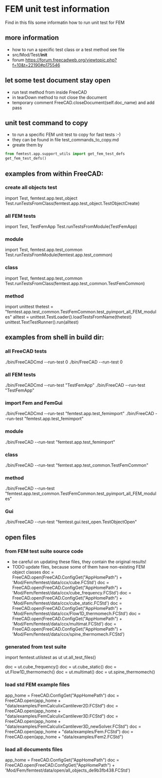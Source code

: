 # FEM unit test information
Find in this fils some informatin how to run unit test for FEM

## more information 
- how to run a specific test class or a test method see file
- src/Mod/Test/__init__
- forum https://forum.freecadweb.org/viewtopic.php?f=10&t=22190#p175546

## let some test document stay open
- run test method from inside FreeCAD
- in tearDown method to not close the document
- temporary comment FreeCAD.closeDocument(self.doc_name) and add pass


## unit test command to copy
- to run a specific FEM unit test to copy for fast tests :-)
- they can be found in file test_commands_to_copy.md
- greate them by
```python
from femtest.app.support_utils import get_fem_test_defs
get_fem_test_defs()
```

## examples from within FreeCAD:
### create all objects test
import Test, femtest.app.test_object
Test.runTestsFromClass(femtest.app.test_object.TestObjectCreate)

### all FEM tests
import Test, TestFemApp
Test.runTestsFromModule(TestFemApp)

### module
import Test, femtest.app.test_common
Test.runTestsFromModule(femtest.app.test_common)

### class
import Test, femtest.app.test_common
Test.runTestsFromClass(femtest.app.test_common.TestFemCommon)

### method
import unittest
thetest = "femtest.app.test_common.TestFemCommon.test_pyimport_all_FEM_modules"
alltest = unittest.TestLoader().loadTestsFromName(thetest)
unittest.TextTestRunner().run(alltest)

## examples from shell in build dir:
### all FreeCAD tests
./bin/FreeCADCmd --run-test 0
./bin/FreeCAD --run-test 0

### all FEM tests
./bin/FreeCADCmd --run-test "TestFemApp"
./bin/FreeCAD --run-test "TestFemApp"

### import Fem and FemGui
./bin/FreeCADCmd --run-test "femtest.app.test_femimport"
./bin/FreeCAD --run-test "femtest.app.test_femimport"

### module
./bin/FreeCAD --run-test "femtest.app.test_femimport"

### class
./bin/FreeCAD --run-test "femtest.app.test_common.TestFemCommon"

### method
./bin/FreeCAD --run-test "femtest.app.test_common.TestFemCommon.test_pyimport_all_FEM_modules"

### Gui
./bin/FreeCAD --run-test "femtest.gui.test_open.TestObjectOpen"


## open files 
### from FEM test suite source code
- be careful on updating these files, they contain the original results!
- TODO update files, because some of them have non-existing FEM object classes
doc = FreeCAD.open(FreeCAD.ConfigGet("AppHomePath") + 'Mod/Fem/femtest/data/ccx/cube.FCStd')
doc = FreeCAD.open(FreeCAD.ConfigGet("AppHomePath") + 'Mod/Fem/femtest/data/ccx/cube_frequency.FCStd')
doc = FreeCAD.open(FreeCAD.ConfigGet("AppHomePath") + 'Mod/Fem/femtest/data/ccx/cube_static.FCStd')
doc = FreeCAD.open(FreeCAD.ConfigGet("AppHomePath") + 'Mod/Fem/femtest/data/ccx/Flow1D_thermomech.FCStd')
doc = FreeCAD.open(FreeCAD.ConfigGet("AppHomePath") + 'Mod/Fem/femtest/data/ccx/multimat.FCStd')
doc = FreeCAD.open(FreeCAD.ConfigGet("AppHomePath") + 'Mod/Fem/femtest/data/ccx/spine_thermomech.FCStd')

### generated from test suite
import femtest.utilstest as ut
ut.all_test_files()

doc = ut.cube_frequency()
doc = ut.cube_static()
doc = ut.Flow1D_thermomech()
doc = ut.multimat()
doc = ut.spine_thermomech()

### load std FEM example files
app_home = FreeCAD.ConfigGet("AppHomePath")
doc = FreeCAD.open(app_home + "data/examples/FemCalculixCantilever2D.FCStd")
doc = FreeCAD.open(app_home + "data/examples/FemCalculixCantilever3D.FCStd")
doc = FreeCAD.open(app_home + "data/examples/FemCalculixCantilever3D_newSolver.FCStd")
doc = FreeCAD.open(app_home + "data/examples/Fem.FCStd")
doc = FreeCAD.open(app_home + "data/examples/Fem2.FCStd")

### load all documents files
app_home = FreeCAD.ConfigGet("AppHomePath")
doc = FreeCAD.open(FreeCAD.ConfigGet("AppHomePath") + 'Mod/Fem/femtest/data/open/all_objects_de9b3fb438.FCStd')

